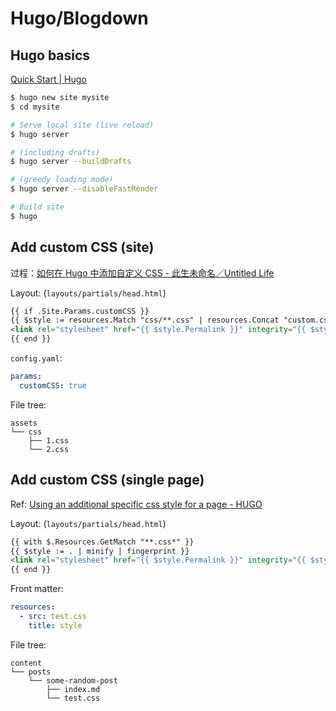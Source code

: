 # Hugo/Blogdown

## Hugo basics

[Quick Start | Hugo](https://gohugo.io/getting-started/quick-start/)

```bash
$ hugo new site mysite
$ cd mysite

# Serve local site (live reload)
$ hugo server

# (including drafts)
$ hugo server --buildDrafts

# (greedy loading mode)
$ hugo server --disableFastRender

# Build site
$ hugo
```

## Add custom CSS (site)

过程：[如何在 Hugo 中添加自定义 CSS - 此生未命名／Untitled Life](https://playground.loikein.one/hugo-diary-public/posts/2021-04-26-hugo-custom-css-the-right-way/)

Layout: (`layouts/partials/head.html`)

```html
{{ if .Site.Params.customCSS }}
{{ $style := resources.Match "css/**.css" | resources.Concat "custom.css" | minify | fingerprint }}
<link rel="stylesheet" href="{{ $style.Permalink }}" integrity="{{ $style.Data.Integrity }}" media="screen">
{{ end }}
```

`config.yaml`:

```yaml
params:
  customCSS: true
```

File tree:

```
assets
└── css
    ├── 1.css
    └── 2.css
```

## Add custom CSS (single page)

Ref: [Using an additional specific css style for a page - HUGO](https://discourse.gohugo.io/t/using-an-additional-specific-css-style-for-a-page/26547)

Layout: (`layouts/partials/head.html`)

```html
{{ with $.Resources.GetMatch "**.css*" }}
{{ $style := . | minify | fingerprint }}
<link rel="stylesheet" href="{{ $style.Permalink }}" integrity="{{ $style.Data.Integrity }}" media="screen">
{{ end }}
```

Front matter:

```yaml
resources:
  - src: test.css
    title: style
```

File tree:

```
content
└── posts
    └── some-random-post
        ├── index.md
        └── test.css
```

